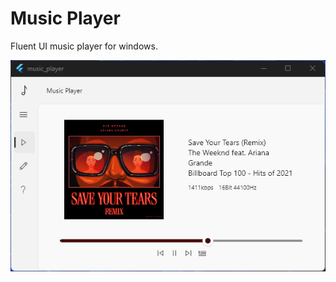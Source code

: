 # Music Player

Fluent UI music player for windows.

![Music Player](https://github.com/alidogangullu/music_player/blob/521c191eebdb55d8b84632d69d619e502674215b/images/player.png)
